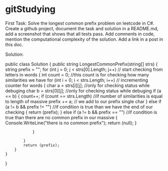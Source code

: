 # gitStudying


First Task:
Solve the longest common prefix problem on leetcode in C#. Create a github project, document the task and solution in a README.md, add a screenshot that shows that all tests pass. Add comments in code, mention the computational complexity of the solution. Add a link in a post in this doc.


Solution:


  public class Solution
    {
        public string LongestCommonPrefix(string[] strs)
        {
            string prefix = "";
            for (int j = 0; j < strs[0].Length; j++)    // start checking from letters in words
            {
                int count = 0;                          //this count is for checking how many similarities we have
                for (int i = 0; i < strs.Length; i++)  // incrementing counter for words
                {
                    char a = strs[i][j];                //only for checking status while debuging
                    char b = strs[0][j];                //only for checking status while debuging
                    if (a == b)
                    {
                        count++;
                        if (count == strs.Length)       //if number of similarities is equal to length of massive 
                            prefix += a;                // we add to our prefix single char 
                    }
                    else if (a != b && prefix != "")    //if condition is true than we have the end of our checking
                    {
                        return (prefix);
                    }
                    else if (a != b && prefix == "")    //if condition is true than there are no common prefix in our massive 
                    {
                        Console.WriteLine("there is no common prefix");
                        return (null);
                    }

                }

            }
            return (prefix);
        }
    }
}
